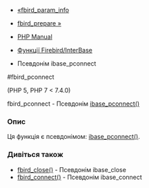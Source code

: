 - [«fbird_param_info](function.fbird-param-info.md)
- [fbird_prepare »](function.fbird-prepare.md)

- [PHP Manual](index.md)
- [Функції Firebird/InterBase](ref.ibase.md)
- Псевдонім ibase_pconnect

#fbird_pconnect

(PHP 5, PHP 7 \< 7.4.0)

fbird_pconnect - Псевдонім
[ibase_pconnect()](function.ibase-pconnect.md)

### Опис

Ця функція є псевдонімом:
[ibase_pconnect()](function.ibase-pconnect.md).

### Дивіться також

- [fbird_close()](function.fbird-close.md) - Псевдонім ibase_close
- [fbird_connect()](function.fbird-connect.md) - Псевдонім
ibase_connect
